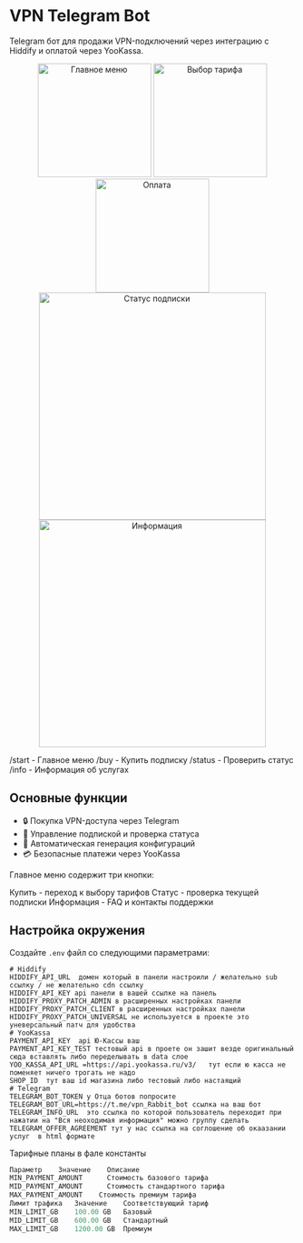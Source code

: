 # VPN Telegram Bot

Telegram бот для продажи VPN-подключений через интеграцию с Hiddify и оплатой через YooKassa.

<div align="center">
  <img src="https://github.com/user-attachments/assets/19d16ff7-49f5-4d08-8a98-3ccaef7c83ba" width="200" alt="Главное меню">
  <img src="https://github.com/user-attachments/assets/4d978b1f-8e4c-4ee6-84bc-fe035e3bbb19" width="200" alt="Выбор тарифа">
  <img src="https://github.com/user-attachments/assets/5329d836-e71c-4f3e-bea8-7bf31b7cda2f" width="200" alt="Оплата">
  <br>
  <img src="https://github.com/user-attachments/assets/8911cd98-e84f-4bf6-813d-ce9c9ee14cee" width="400" alt="Статус подписки">
  <img src="https://github.com/user-attachments/assets/6abf7ca9-90fa-417b-9f51-77a163145318" width="400" alt="Информация">
</div>
 

/start - Главное меню
/buy - Купить подписку
/status - Проверить статус
/info - Информация об услугах

## Основные функции
- 🔒 Покупка VPN-доступа через Telegram
- 📆 Управление подпиской и проверка статуса
- 📲 Автоматическая генерация конфигураций
- 💳 Безопасные платежи через YooKassa

Главное меню содержит три кнопки:

Купить - переход к выбору тарифов
Статус - проверка текущей подписки
Информация - FAQ и контакты поддержки

## Настройка окружения
Создайте `.env` файл со следующими параметрами:

```env
# Hiddify
HIDDIFY_API_URL  домен который в панели настроили / желательно sub ссылку / не желательно cdn ссылку
HIDDIFY_API_KEY api панели в вашей ссылке на панель 
HIDDIFY_PROXY_PATCH_ADMIN в расширенных настройках панели 
HIDDIFY_PROXY_PATCH_CLIENT в расширенных настройках панели 
HIDDIFY_PROXY_PATCH_UNIVERSAL не используется в проекте это уневерсальный патч для удобства 
# YooKassa
PAYMENT_API_KEY  api Ю-Кассы ваш 
PAYMENT_API_KEY_TEST тестовый api в проете он зашит везде оригинальный сюда вставлять либо переделывать в data слое 
YOO_KASSA_API_URL =https://api.yookassa.ru/v3/   тут если ю касса не поменяет ничего трогать не надо 
SHOP_ID  тут ваш id магазина либо тестовый либо настаящий 
# Telegram
TELEGRAM_BOT_TOKEN у Отца ботов попросите 
TELEGRAM_BOT_URL=https://t.me/vpn_Rabbit_bot ссылка на ваш бот  
TELEGRAM_INFO_URL  это ссылка по которой пользователь переходит при нажатии на "Вся неоходимая информация" можно группу сделать 
TELEGRAM_OFFER_AGREEMENT тут у нас ссылка на соглошение об окаазании услуг  в html формате 
```

Тарифные планы в фале константы

```kotlin
Параметр	Значение	Описание
MIN_PAYMENT_AMOUNT	 	Стоимость базового тарифа
MID_PAYMENT_AMOUNT	 	Стоимость стандартного тарифа
MAX_PAYMENT_AMOUNT	  Стоимость премиум тарифа
Лимит трафика	Значение	Соответствующий тариф
MIN_LIMIT_GB	100.00 GB	Базовый  
MID_LIMIT_GB	600.00 GB	Стандартный  
MAX_LIMIT_GB	1200.00 GB	Премиум  
```






